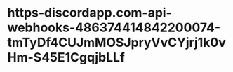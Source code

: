 # https-discordapp.com-api-webhooks-486374414842200074-tmTyDf4CUJmMOSJpryVvCYjrj1k0vHm-S45E1CgqjbLLf